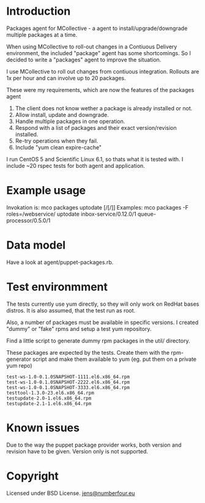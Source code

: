 # Introduction

Packages agent for MCollective - a agent to install/upgrade/downgrade
multiple packages at a time.

When using MCollective to roll-out changes in a Contiuous Delivery
environment, the included "package" agent has some shortcomings. So I
decided to write a "packages" agent to improve the situation.

I use MCollective to roll out changes from contiuous
integration. Rollouts are 1x per hour and can involve up to 20
packages.

These were my requirements, which are now the features of the packages agent

1. The client does not know wether a package is already installed or not.
2. Allow install, update and downgrade.
3. Handle multiple packages in one operation.
4. Respond with a list of packages and their exact version/revision installed.
5. Re-try operations when they fail.
6. Include "yum clean expire-cache"

I run CentOS 5 and Scientific Linux 6.1, so thats what it is tested
with. I include ~20 rspec tests for both agent and application.

# Example usage

Invokation is: mco packages uptodate <pkg-name>[/<pkg-version>[/<pkg-release>]]
Examples:      mco packages -F roles=/webservice/ uptodate inbox-service/0.12.0/1 queue-processor/0.5.0/1

# Data model

Have a look at agent/puppet-packages.rb.

# Test environmment

The tests currently use yum directly, so they will only work on RedHat bases distros.
It is also assumed, that the test run as root.

Also, a number of packages must be available in specific versions. I
created "dummy" or "fake" rpms and setup a test yum repository.

Find a little script to generate dummy rpm packages in the util/ directory.

These packages are expected by the tests. Create them with the
rpm-generator script and make them available to yum (eg. put them on a
private yum repo)

    test-ws-1.0-0.1.0SNAPSHOT-1111.el6.x86_64.rpm
    test-ws-1.0-0.1.0SNAPSHOT-2222.el6.x86_64.rpm
    test-ws-1.0-0.1.0SNAPSHOT-3333.el6.x86_64.rpm
    testtool-1.3.0-23.el6.x86_64.rpm
    testupdate-2.0-1.el6.x86_64.rpm
    testupdate-2.1-1.el6.x86_64.rpm

# Known issues

Due to the way the puppet package provider works, both version and
revision have to be given. Version only is not supported.

# Copyright

Licensed under BSD License. <jens@numberfour.eu>
